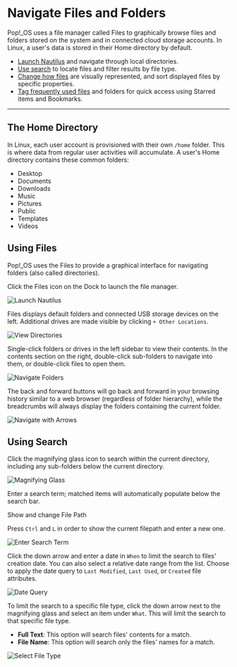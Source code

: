 <!--Sources:
Sunrise Master Training guide (Google Doc)
-->

# Navigate Files and Folders

Pop!\_OS uses a file manager called Files to graphically browse files and folders stored on the system and in connected cloud storage accounts. In Linux, a user's data is stored in their Home directory by default.

- [Launch Nautilus](/navigate-pop/navigate-files-folders.md#using-nautilus-to-find-your-files) and navigate through local directories.
- [Use search](/navigate-pop/navigate-files-folders.md#using-search) to locate files and filter results by file type.
- [Change how files](/navigate-pop/viewing-sorting-options.md) are visually represented, and sort displayed files by specific properties.
- [Tag frequently used files](/navigate-pop/bookmarks-starred-items.md) and folders for quick access using Starred items and Bookmarks.

---

## The Home Directory

In Linux, each user account is provisioned with their own `/home` folder. This is where data from regular user activities will accumulate. A user's Home directory contains these common folders:

- Desktop
- Documents
- Downloads
- Music
- Pictures
- Public
- Templates
- Videos

## Using Files

Pop!\_OS uses the Files to provide a graphical interface for navigating folders (also called directories).

Click the Files icon on the Dock to launch the file manager.

![Launch Nautilus](/images/navigate-files-folders/launch-nautilus.png)

Files displays default folders and connected USB storage devices on the left. Additional drives are made visible by clicking `+ Other Locations`.

![View Directories](/images/navigate-files-folders/view-directories.png)

Single-click folders or drives in the left sidebar to view their contents. In the contents section on the right, double-click sub-folders to navigate into them, or double-click files to open them.

![Navigate Folders](/images/navigate-files-folders/navigate-folders.png)

The back and forward buttons will go back and forward in your browsing history similar to a web browser (regardless of folder hierarchy), while the breadcrumbs will always display the folders containing the current folder.

![Navigate with Arrows](/images/navigate-files-folders/navigate-with-arrows.png)

## Using Search

Click the magnifying glass icon to search within the current directory, including any sub-folders below the current directory.

![Magnifying Glass](/images/navigate-files-folders/magnifying-glass.png)

Enter a search term; matched items will automatically populate below the search bar.

Show and change File Path

Press `Ctrl` and `L` in order to show the current filepath and enter a new one.

![Enter Search Term](/images/navigate-files-folders/enter-search-term.png)

Click the down arrow and enter a date in `When` to limit the search to files' creation date. You can also select a relative date range from the list. Choose to apply the date query to `Last Modified`, `Last Used`, or `Created` file attributes.

![Date Query](/images/navigate-files-folders/date-query.png)

To limit the search to a specific file type, click the down arrow next to the magnifying glass and select an item under `What`. This will limit the search to that specific file type.

- **Full Text**: This option will search files' contents for a match.
- **File Name**: This option will search only the files' names for a match.

![Select File Type](/images/navigate-files-folders/select-file-type.png)



